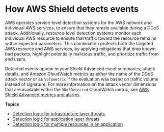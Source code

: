 # How AWS Shield detects events<a name="ddos-event-detection"></a>

AWS operates service\-level detection systems for the AWS network and individual AWS services, to ensure that they remain available during a DDoS attack\. Additionally, resource\-level detection systems monitor each individual AWS resource to ensure that traffic toward the resource remains within expected parameters\. This combination protects both the targeted AWS resource and AWS services, by applying mitigations that drop known bad packets, highlight potentially malicious traffic, and prioritize traffic from end users\.

Detected events appear in your Shield Advanced event summaries, attack details, and Amazon CloudWatch metrics as either the name of the DDoS attack vector or as `Volumetric` if the evaluation was based on traffic volume instead of signature\. For more information on the attack vector dimensions that are available within the `DDoSDetected` CloudWatch metric, see [AWS Shield Advanced metrics and alarms](monitoring-cloudwatch.md#set-ddos-alarms)

**Topics**
+ [Detection logic for infrastructure layer threats](ddos-event-detection-infrastructure.md)
+ [Detection logic for application layer threats](ddos-event-detection-application.md)
+ [Detection logic for multiple resources in an application](ddos-event-detection-multiple-resources.md)